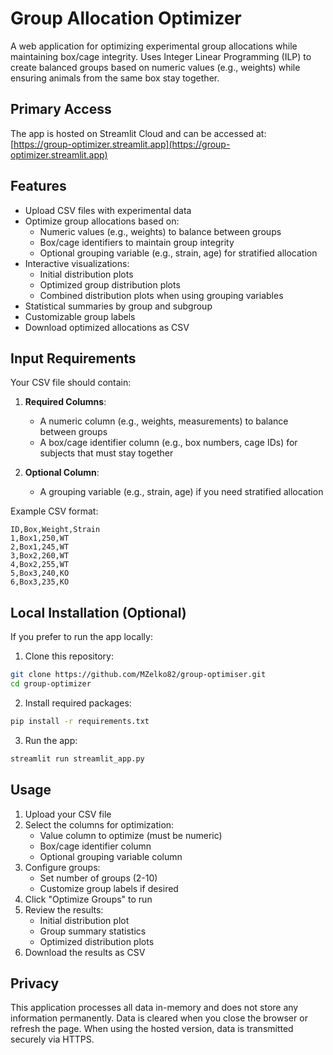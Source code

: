 # Group Allocation Optimizer

A web application for optimizing experimental group allocations while maintaining box/cage integrity. Uses Integer Linear Programming (ILP) to create balanced groups based on numeric values (e.g., weights) while ensuring animals from the same box stay together.

## Primary Access

The app is hosted on Streamlit Cloud and can be accessed at:
[https://group-optimizer.streamlit.app](https://group-optimizer.streamlit.app)

## Features

- Upload CSV files with experimental data
- Optimize group allocations based on:
  - Numeric values (e.g., weights) to balance between groups
  - Box/cage identifiers to maintain group integrity
  - Optional grouping variable (e.g., strain, age) for stratified allocation
- Interactive visualizations:
  - Initial distribution plots
  - Optimized group distribution plots
  - Combined distribution plots when using grouping variables
- Statistical summaries by group and subgroup
- Customizable group labels
- Download optimized allocations as CSV

## Input Requirements

Your CSV file should contain:

1. **Required Columns**:
   - A numeric column (e.g., weights, measurements) to balance between groups
   - A box/cage identifier column (e.g., box numbers, cage IDs) for subjects that must stay together

2. **Optional Column**:
   - A grouping variable (e.g., strain, age) if you need stratified allocation

Example CSV format:
```csv
ID,Box,Weight,Strain
1,Box1,250,WT
2,Box1,245,WT
3,Box2,260,WT
4,Box2,255,WT
5,Box3,240,KO
6,Box3,235,KO
```

## Local Installation (Optional)

If you prefer to run the app locally:

1. Clone this repository:
```bash
git clone https://github.com/MZelko82/group-optimiser.git
cd group-optimizer
```

2. Install required packages:
```bash
pip install -r requirements.txt
```

3. Run the app:
```bash
streamlit run streamlit_app.py
```

## Usage

1. Upload your CSV file
2. Select the columns for optimization:
   - Value column to optimize (must be numeric)
   - Box/cage identifier column
   - Optional grouping variable column
3. Configure groups:
   - Set number of groups (2-10)
   - Customize group labels if desired
4. Click "Optimize Groups" to run
5. Review the results:
   - Initial distribution plot
   - Group summary statistics
   - Optimized distribution plots
6. Download the results as CSV

## Privacy

This application processes all data in-memory and does not store any information permanently. Data is cleared when you close the browser or refresh the page. When using the hosted version, data is transmitted securely via HTTPS.
